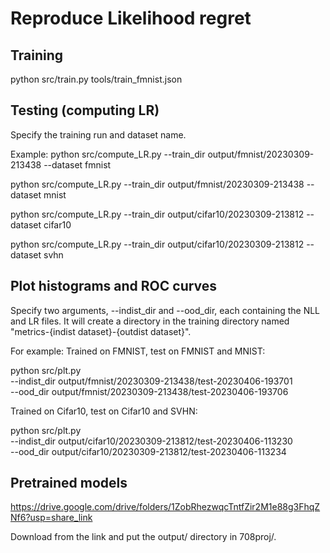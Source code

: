 # Reproduce Likelihood regret
## Training

python src/train.py tools/train_fmnist.json

## Testing (computing LR)

Specify the training run and dataset name.

Example:
python src/compute_LR.py --train_dir output/fmnist/20230309-213438 --dataset fmnist

python src/compute_LR.py --train_dir output/fmnist/20230309-213438 --dataset mnist

python src/compute_LR.py --train_dir output/cifar10/20230309-213812 --dataset cifar10

python src/compute_LR.py --train_dir output/cifar10/20230309-213812 --dataset svhn


## Plot histograms and ROC curves

Specify two arguments, --indist_dir and --ood_dir, each containing the NLL and LR files.
It will create a directory in the training directory named "metrics-{indist dataset}-{outdist dataset}".

For example:
Trained on FMNIST, test on FMNIST and MNIST:

python src/plt.py \
--indist_dir output/fmnist/20230309-213438/test-20230406-193701 \
--ood_dir output/fmnist/20230309-213438/test-20230406-193706

Trained on Cifar10, test on Cifar10 and SVHN:

python src/plt.py \
--indist_dir output/cifar10/20230309-213812/test-20230406-113230 \
--ood_dir output/cifar10/20230309-213812/test-20230406-113234



## Pretrained models

https://drive.google.com/drive/folders/1ZobRhezwqcTntfZir2M1e88g3FhqZNf6?usp=share_link

Download from the link and put the output/ directory in 708proj/.